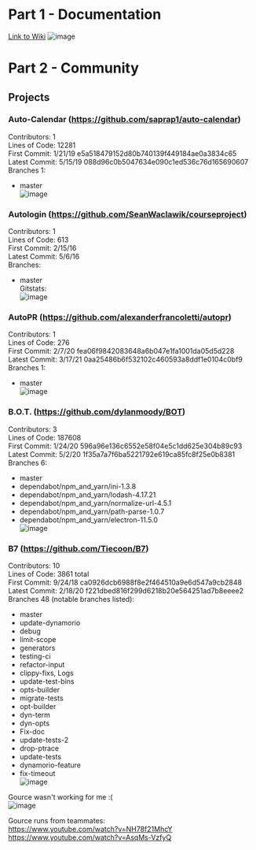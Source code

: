 # Part 1 - Documentation
[Link to Wiki](https://github.com/phama2/oss-repo-template/wiki/Project-Ideas)
![image](https://user-images.githubusercontent.com/70230763/151592862-c225bb14-e768-4adf-b925-e82cdd8376c2.png)
# Part 2 - Community
## Projects
### Auto-Calendar (https://github.com/saprap1/auto-calendar)
Contributors: 1 \
Lines of Code: 12281 \
First Commit: 1/21/19 e5a518479152d80b740139f449184ae0a3834c65 \
Latest Commit: 5/15/19 088d96c0b5047634e090c1ed536c76d165690607 \
Branches 1:
* master \
![image](https://user-images.githubusercontent.com/70230763/151603520-377ccf86-70e9-475b-b18b-ad0091283445.png)
### Autologin (https://github.com/SeanWaclawik/courseproject)
Contributors: 1 \
Lines of Code: 613 \
First Commit: 2/15/16 \
Latest Commit: 5/6/16 \
Branches:
* master \
Gitstats: \
![image](https://user-images.githubusercontent.com/70230763/151603206-e16c4d62-0b8a-4270-b0aa-7aa3ea9f1a54.png)
### AutoPR (https://github.com/alexanderfrancoletti/autopr)
Contributors: 1 \
Lines of Code: 276 \
First Commit: 2/7/20 fea06f9842083648a6b047e1fa1001da05d5d228 \
Latest Commit: 3/17/21 0aa25486b6f532102c460593a8ddf1e0104c0bf9 \
Branches 1:
* master \
![image](https://user-images.githubusercontent.com/70230763/151603261-44a36a71-4428-4233-bd77-7134a35102e6.png)
### B.O.T. (https://github.com/dylanmoody/BOT)
Contributors: 3 \
Lines of Code: 187608 \
First Commit: 1/24/20 596a96e136c6552e58f04e5c1dd625e304b89c93 \
Latest Commit: 5/2/20 1f35a7a7f6ba5221792e619ca85fc8f25e0b8381 \
Branches 6:
* master
* dependabot/npm_and_yarn/ini-1.3.8
* dependabot/npm_and_yarn/lodash-4.17.21
* dependabot/npm_and_yarn/normalize-url-4.5.1
* dependabot/npm_and_yarn/path-parse-1.0.7
* dependabot/npm_and_yarn/electron-11.5.0 \
![image](https://user-images.githubusercontent.com/70230763/151603404-4593f50b-c68e-43a7-9048-71394131aab9.png)
### B7 (https://github.com/Tiecoon/B7)
Contributors: 10 \
Lines of Code: 3861 total \
First Commit: 9/24/18 ca0926dcb6988f8e2f464510a9e6d547a9cb2848 \
Latest Commit: 2/18/20 f221dbed816f299d6218b20e564251ad7b8eeee2 \
Branches 48 (notable branches listed): 
* master
* update-dynamorio
* debug
* limit-scope
* generators
* testing-ci
* refactor-input
* clippy-fixs, Logs
* update-test-bins
* opts-builder
* migrate-tests
* opt-builder
* dyn-term
* dyn-opts
* Fix-doc
* update-tests-2
* drop-ptrace
* update-tests
* dynamorio-feature
* fix-timeout \
![image](https://user-images.githubusercontent.com/70230763/151603556-b93e19a1-9d64-49c1-a628-00ff8f047902.png)

Gource wasn't working for me :( \
![image](https://user-images.githubusercontent.com/70230763/151739060-99451382-c199-42d3-8ba1-31cb6f28a621.png)

Gource runs from teammates: \
https://www.youtube.com/watch?v=NH78f21MhcY \
https://www.youtube.com/watch?v=AsqMs-VzfyQ

